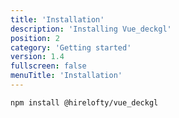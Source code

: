 ```yaml
---
title: 'Installation'
description: 'Installing Vue_deckgl'
position: 2
category: 'Getting started'
version: 1.4
fullscreen: false
menuTitle: 'Installation'
---
```


```npm install @hirelofty/vue_deckgl```
